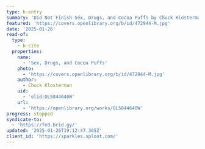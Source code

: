 ```yaml
---
type: h-entry
summary: 'Did Not Finish Sex, Drugs, and Cocoa Puffs by Chuck Klosterman'
featured: 'https://covers.openlibrary.org/b/id/472944-M.jpg'
date: '2025-01-26'
read-of:
  type:
    - h-cite
  properties:
    name:
      - 'Sex, Drugs, and Cocoa Puffs'
    photo:
      - 'https://covers.openlibrary.org/b/id/472944-M.jpg'
    author:
      - Chuck Klosterman
    uid:
      - 'olid:OL5844640W'
    url:
      - 'https://openlibrary.org/works/OL5844640W'
progress: stopped
syndicate-to:
  - 'https://fed.brid.gy/'
updated: '2025-01-26T19:12:47.365Z'
client_id: 'https://sparkles.sploot.com/'
---
```


